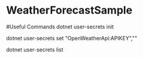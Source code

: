 # WeatherForecastSample
#Useful Commands
dotnet user-secrets init

dotnet user-secrets set "OpenWeatherApi:APIKEY","<Replace With ApiKey>"

dotnet user-secrets list
